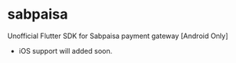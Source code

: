 # sabpaisa

Unofficial Flutter SDK for Sabpaisa payment gateway [Android Only]

- iOS support will added soon.
